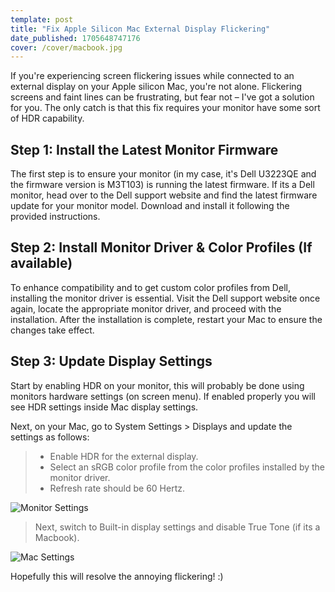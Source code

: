 ```yaml
---
template: post
title: "Fix Apple Silicon Mac External Display Flickering"
date_published: 1705648747176
cover: /cover/macbook.jpg
---
```


If you're experiencing screen flickering issues while connected to an external display on your Apple silicon Mac, you're not alone.
Flickering screens and faint lines can be frustrating, but fear not – I've got a solution for you. The only catch is that this fix requires your monitor have some sort of HDR capability.

## Step 1: Install the Latest Monitor Firmware

The first step is to ensure your monitor (in my case, it's Dell U3223QE and the firmware version is M3T103) is running the latest firmware.
If its a Dell monitor, head over to the Dell support website and find the latest firmware update for your monitor model.
Download and install it following the provided instructions.

## Step 2: Install Monitor Driver & Color Profiles (If available)

To enhance compatibility and to get custom color profiles from Dell, installing the monitor driver is essential.
Visit the Dell support website once again, locate the appropriate monitor driver, and proceed with the installation.
After the installation is complete, restart your Mac to ensure the changes take effect.

## Step 3: Update Display Settings

Start by enabling HDR on your monitor, this will probably be done using monitors hardware settings (on screen menu).
If enabled properly you will see HDR settings inside Mac display settings.

Next, on your Mac, go to System Settings > Displays and update the settings as follows:

> - Enable HDR for the external display.
> - Select an sRGB color profile from the color profiles installed by the monitor driver.
> - Refresh rate should be 60 Hertz.

![Monitor Settings](/images/monitor-settings.png "Monitor Settings")

> Next, switch to Built-in display settings and disable True Tone (if its a Macbook).

![Mac Settings](/images/mac-settings.png "Mac Settings")

Hopefully this will resolve the annoying flickering! :)

